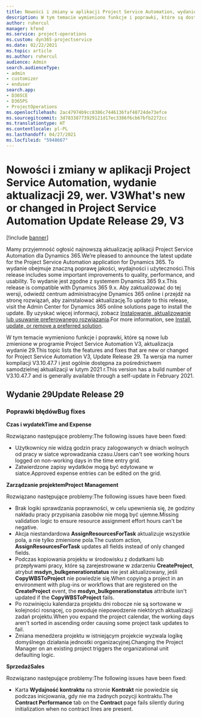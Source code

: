 ```yaml
---
title: Nowości i zmiany w aplikacji Project Service Automation, wydanie aktualizacji 29, wer. V3
description: W tym temacie wymieniono funkcje i poprawki, które są dostępne w aktualizacji Project Service Automation, wydanie 29, wersja V3.
author: ruhercul
manager: kfend
ms.service: project-operations
ms.custom: dyn365-projectservice
ms.date: 02/22/2021
ms.topic: article
ms.author: ruhercul
audience: Admin
search.audienceType:
- admin
- customizer
- enduser
search.app:
- D365CE
- D365PS
- ProjectOperations
ms.openlocfilehash: 2ac47974b9cc8386c7446136faf48724de73efce
ms.sourcegitcommit: 3d78338773929121d17ec3386f6cb67bfb2272cc
ms.translationtype: HT
ms.contentlocale: pl-PL
ms.lasthandoff: 04/27/2021
ms.locfileid: "5948667"
---
```

# <a name="whats-new-or-changed-in-project-service-automation-update-release-29-v3"></a><span data-ttu-id="72102-103">Nowości i zmiany w aplikacji Project Service Automation, wydanie aktualizacji 29, wer. V3</span><span class="sxs-lookup"><span data-stu-id="72102-103">What's new or changed in Project Service Automation Update Release 29, V3</span></span>

[!include [banner](../includes/psa-now-project-operations.md)]

<span data-ttu-id="72102-104">Mamy przyjemność ogłosić najnowszą aktualizację aplikacji Project Service Automation dla Dynamics 365.</span><span class="sxs-lookup"><span data-stu-id="72102-104">We’re pleased to announce the latest update for the Project Service Automation application for Dynamics 365.</span></span> <span data-ttu-id="72102-105">To wydanie obejmuje znaczną poprawę jakości, wydajności i użyteczności.</span><span class="sxs-lookup"><span data-stu-id="72102-105">This release includes some important improvements to quality, performance, and usability.</span></span> <span data-ttu-id="72102-106">To wydanie jest zgodne z systemem Dynamics 365 9.x.</span><span class="sxs-lookup"><span data-stu-id="72102-106">This release is compatible with Dynamics 365 9.x.</span></span> <span data-ttu-id="72102-107">Aby zaktualizować do tej wersji, odwiedź centrum administracyjne Dynamics 365 online i przejdź na stronę rozwiązań, aby zainstalować aktualizację.</span><span class="sxs-lookup"><span data-stu-id="72102-107">To update to this release, visit the Admin Center for Dynamics 365 online solutions page to install the update.</span></span> <span data-ttu-id="72102-108">By uzyskać więcej informacji, zobacz [Instalowanie, aktualizowanie lub usuwanie preferowanego rozwiązania](/power-platform/admin/install-remove-preferred-solution).</span><span class="sxs-lookup"><span data-stu-id="72102-108">For more information, see [Install, update, or remove a preferred solution](/power-platform/admin/install-remove-preferred-solution).</span></span>

<span data-ttu-id="72102-109">W tym temacie wymieniono funkcje i poprawki, które są nowe lub zmienione w programie Project Service Automation V3, aktualizacja wydanie 29.</span><span class="sxs-lookup"><span data-stu-id="72102-109">This topic lists the features and fixes that are new or changed for Project Service Automation V3, Update Release 29.</span></span> <span data-ttu-id="72102-110">Ta wersja ma numer kompilacji V3.10.47.7 i jest ogólnie dostępna za pośrednictwem samodzielnej aktualizacji w lutym 2021 r.</span><span class="sxs-lookup"><span data-stu-id="72102-110">This version has a build number of V3.10.47.7 and is generally available through a self-update in February 2021.</span></span>

## <a name="update-release-29"></a><span data-ttu-id="72102-111">Wydanie 29</span><span class="sxs-lookup"><span data-stu-id="72102-111">Update Release 29</span></span>

### <a name="bug-fixes"></a><span data-ttu-id="72102-112">Poprawki błędów</span><span class="sxs-lookup"><span data-stu-id="72102-112">Bug fixes</span></span>

<span data-ttu-id="72102-113">**Czas i wydatek**</span><span class="sxs-lookup"><span data-stu-id="72102-113">**Time and Expense**</span></span>

<span data-ttu-id="72102-114">Rozwiązano następujące problemy:</span><span class="sxs-lookup"><span data-stu-id="72102-114">The following issues have been fixed:</span></span>

- <span data-ttu-id="72102-115">Użytkownicy nie widzą godzin pracy zalogowanych w dniach wolnych od pracy w siatce wprowadzania czasu.</span><span class="sxs-lookup"><span data-stu-id="72102-115">Users can't see working hours logged on non-working days in the time entry grid.</span></span>
- <span data-ttu-id="72102-116">Zatwierdzone zapisy wydatków mogą być edytowane w siatce.</span><span class="sxs-lookup"><span data-stu-id="72102-116">Approved expense entries can be edited on the grid.</span></span>

<span data-ttu-id="72102-117">**Zarządzanie projektem**</span><span class="sxs-lookup"><span data-stu-id="72102-117">**Project Management**</span></span>

<span data-ttu-id="72102-118">Rozwiązano następujące problemy:</span><span class="sxs-lookup"><span data-stu-id="72102-118">The following issues have been fixed:</span></span>

- <span data-ttu-id="72102-119">Brak logiki sprawdzania poprawności, w celu upewnienia się, że godziny nakładu pracy przypisania zasobów nie mogą być ujemne.</span><span class="sxs-lookup"><span data-stu-id="72102-119">Missing validation logic to ensure resource assignment effort hours can't be negative.</span></span>
- <span data-ttu-id="72102-120">Akcja niestandardowa **AssignResourcesForTask** aktualizuje wszystkie pola, a nie tylko zmienione pola.</span><span class="sxs-lookup"><span data-stu-id="72102-120">The custom action, **AssignResourcesForTask** updates all fields instead of only changed fields.</span></span>
- <span data-ttu-id="72102-121">Podczas kopiowania projektu w środowisku z dodatkami lub przepływami pracy, które są zarejestrowane w zdarzeniu **CreateProject**, atrybut **msdyn_bulkgenerationstatus** nie jest aktualizowany, jeśli **CopyWBSToProject** nie powiedzie się.</span><span class="sxs-lookup"><span data-stu-id="72102-121">When copying a project in an environment with plug-ins or workflows that are registered on the **CreateProject** event, the **msdyn_bulkgenerationstatus** attribute isn't updated if the **CopyWBSToProject** fails.</span></span>
- <span data-ttu-id="72102-122">Po rozwinięciu kalendarza projektu dni robocze nie są sortowane w kolejności rosnącej, co powoduje niepowodzenie niektórych aktualizacji zadań projektu.</span><span class="sxs-lookup"><span data-stu-id="72102-122">When you expand the project calendar, the working days aren't sorted in ascending order causing some project task updates to fail.</span></span>
- <span data-ttu-id="72102-123">Zmiana menedżera projektu w istniejącym projekcie wyzwala logikę domyślnego działania jednostki organizacyjnej.</span><span class="sxs-lookup"><span data-stu-id="72102-123">Changing the Project Manager on an existing project triggers the organizational unit defaulting logic.</span></span>

<span data-ttu-id="72102-124">**Sprzedaż**</span><span class="sxs-lookup"><span data-stu-id="72102-124">**Sales**</span></span>

<span data-ttu-id="72102-125">Rozwiązano następujące problemy:</span><span class="sxs-lookup"><span data-stu-id="72102-125">The following issues have been fixed:</span></span>

- <span data-ttu-id="72102-126">Karta **Wydajność kontraktu** na stronie **Kontrakt** nie powiedzie się podczas inicjowania, gdy nie ma żadnych pozycji kontraktu.</span><span class="sxs-lookup"><span data-stu-id="72102-126">The **Contract Performance** tab on the **Contract** page fails silently during initialization when no contract lines are present.</span></span>